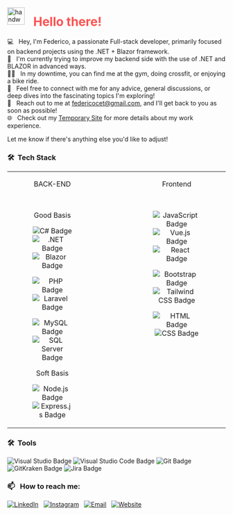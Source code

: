 ### <p align="center">
  <img alt="handwavegif" src="https://user-images.githubusercontent.com/39513876/112366216-8cfe7400-8cfe-11eb-8116-7d3dbae20e97.gif" width='40' align="left" style="margin-right: 20px;"/>
  <h1 style="color:#ff5252; font-size: 28px;">Hello there! </h1>
</p>

💻 &nbsp; Hey, I'm Federico, a passionate Full-stack developer, primarily focused on backend projects using the .NET + Blazor framework. \
🧠 &nbsp; I'm currently trying to improve my backend side with the use of .NET and BLAZOR in advanced ways.\
🏋️‍♂️ &nbsp; In my downtime, you can find me at the gym, doing crossfit, or enjoying a bike ride.\
💬 &nbsp; Feel free to connect with me for any advice, general discussions, or deep dives into the fascinating topics I'm exploring!\
📧 &nbsp; Reach out to me at federicocet@gmail.com, and I'll get back to you as soon as possible!\
🌐 &nbsp; Check out my [Temporary Site](https://fedekh.netlify.app/) for more details about my work experience.

Let me know if there's anything else you'd like to adjust!


### 🛠 &nbsp;Tech Stack

<table>
  <tr style="display:flex; gap:70px;">
    <td align="center" style="margin:0 50px;">
      <p>BACK-END</p>
      <br>
      <p>Good Basis</p>      
      <div>
        <p>
          <img alt="C# Badge" src="https://img.shields.io/badge/-C%23-239120?logo=c-sharp&logoColor=white">
          <img alt=".NET Badge" src="https://img.shields.io/badge/-.NET-512BD4?logo=.net&logoColor=white">
          <img alt="Blazor Badge" src="https://img.shields.io/badge/-Blazor-512BD4?logo=blazor&logoColor=white"/>
        </p>
        <p>
          <img alt="PHP Badge" src="https://img.shields.io/badge/-PHP-777BB4?logo=php&logoColor=white">
          <img alt="Laravel Badge" src="https://img.shields.io/badge/-Laravel-FF2D20?logo=laravel&logoColor=white">
        </p>
         <p>
          <img alt="MySQL Badge" src="https://img.shields.io/badge/-MySQL-4479A1?logo=mysql&logoColor=white">
          <img alt="SQL Server Badge" src="https://img.shields.io/badge/-SQL%20Server-CC2927?logo=microsoft%20sql%20server&logoColor=white">           
        </p> 
      </div>
      <p>Soft Basis</p>
      <div>        
        <p>        
          <img alt="Node.js Badge" src="https://img.shields.io/badge/-Node.js-339933?logo=node.js&logoColor=white">
          <img alt="Express.js Badge" src="https://img.shields.io/badge/-Express.js-000000?logo=express&logoColor=white">
        </p>       
      </div>        
    </td>
    <td align="center" style="margin:0 50px;">
      <p>Frontend</p>
       <br>
     <div>
        <p><img alt="JavaScript Badge" src="https://img.shields.io/badge/-JavaScript-F7DF1E?logo=javascript&logoColor=black">
             <img alt="Vue.js Badge" src="https://img.shields.io/badge/-Vue.js-4FC08D?logo=vue.js&logoColor=white">
            <img alt="React Badge" src="https://img.shields.io/badge/-React-61DAFB?logo=react&logoColor=white">
        </p>
        <p>
          <img alt="Bootstrap Badge" src="https://img.shields.io/badge/-Bootstrap-7952B3?logo=bootstrap&logoColor=white">
          <img alt="Tailwind CSS Badge" src="https://img.shields.io/badge/-Tailwind%20CSS-38B2AC?logo=tailwind%20css&logoColor=white">
        </p>
        <p><img alt="HTML Badge" src="https://img.shields.io/badge/-HTML-E34F26?logo=html5&logoColor=white">
            <img alt="CSS Badge" src="https://img.shields.io/badge/-CSS-1572B6?logo=css3&logoColor=white">
        </p>
       <p>   <br> </p>  
      </div>
    </td>
  </tr>
</table>


### 🛠 &nbsp;Tools
<div>
    <img alt="Visual Studio Badge" src="https://img.shields.io/badge/-Visual%20Studio-5C2D91?logo=visual%20studio&logoColor=white">
    <img alt="Visual Studio Code Badge" src="https://img.shields.io/badge/-Visual%20Studio%20Code-007ACC?logo=visual%20studio%20code&logoColor=white">
    <img alt="Git Badge" src="https://img.shields.io/badge/-Git-F05032?logo=git&logoColor=white">
    <img alt="GitKraken Badge" src="https://img.shields.io/badge/-GitKraken-179287?logo=gitkraken&logoColor=white">
    <img alt="Jira Badge" src="https://img.shields.io/badge/-Jira-0052CC?logo=jira&logoColor=white">
</div>


### 📫 &nbsp; How to reach me:

<a href="https://www.linkedin.com/in/federico-ceteroni-dev/"><img alt="LinkedIn" src="https://img.shields.io/badge/Linkedin%20-%230077B5.svg?&style=flat&logo=linkedin&logoColor=white"/></a> &nbsp;
<a href="https://www.instagram.com/fedekh_/"><img alt="Instagram" src="https://img.shields.io/badge/Instagram%20-%23E4405F.svg?&style=flat&logo=instagram&logoColor=white"/></a> &nbsp;
<a href="mailto:federicocet@gmail.com"><img alt="Email" src="https://img.shields.io/badge/Email%20-%23D14836.svg?&style=flat&logo=gmail&logoColor=white"/></a> &nbsp;
<a href="https://fedekh.netlify.app/"><img alt="Website" src="https://img.shields.io/badge/Website%20-%23000000.svg?&style=flat&logo=desktop&logoColor=white"/></a>&nbsp;







